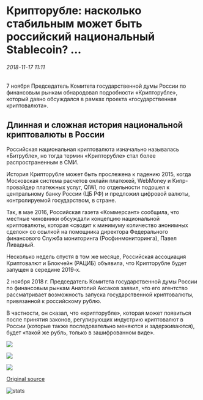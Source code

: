 # Крипторубле: насколько стабильным может быть российский национальный Stablecoin? ...

###### 2018-11-17 11:11

7 ноября Председатель Комитета государственной думы России по финансовым рынкам обнародовал подробности «Крипторубле», который давно обсуждался в рамках проекта «государственная криптовалюта».

## Длинная и сложная история национальной криптовалюты в России

Российская национальная криптовалюта изначально называлась «Битрубле», но тогда термин «Крипторубле» стал более распространенным в СМИ.

История Крипторубле может быть прослежена к падению 2015, когда Московская система расчетов онлайн платежей, WebMoney и Кипр-провайдер платежных услуг, QIWI, по отдельности подошел к центральному банку России (ЦБ РФ) и предложил цифровой валюты, контролируемой государством, в стране.

Так, в мае 2016, Российская газета «Коммерсант» сообщила, что местные чиновники обсуждали концепцию национальной криптовалюты, которая «сводит к минимуму количество анонимных сделок» со ссылкой на помощника директора Федерального финансового Служба мониторинга (Росфинмониторинга), Павел Ливадный.

Несколько недель спустя в том же месяце, Российская ассоциация Криптовалют и Блокчейн (РАЦИБ) объявила, что Крипторубле будет запущен в середине 2019-х.

2 ноября 2018 г. Председатель Комитета государственной думы России по финансовым рынкам Анатолий Аксаков заявил, что его агентство рассматривает возможность запуска государственной криптовалюты, привязанной к российскому рублю.

В частности, он сказал, что «крипторубле», которая может появиться после принятия законов, регулирующих индустрию криптовалют в России (которые также последовательно меняются и задерживаются), будет «такой же рубль, только в зашифрованном виде».

![](https://s3.cointelegraph.com/storage/uploads/view/08b17c75175c5acbd3ec554357255cd6.png)

![](https://s3.cointelegraph.com/storage/uploads/view/cd156211bbc5827679ec6bc249adc33e.png)

![](https://s3.cointelegraph.com/storage/uploads/view/9fb71785fa106a30b75d1cf08e59d006.png)

[Original source](https://cointelegraph.com/news/cryptoruble-how-stable-could-russian-national-stablecoin-be)

![stats](https://c.statcounter.com/11760860/0/a89fa40b/1/ "stats")